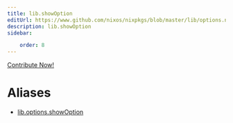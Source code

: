 ```yaml
---
title: lib.showOption
editUrl: https://www.github.com/nixos/nixpkgs/blob/master/lib/options.nix#L426C16
description: lib.showOption
sidebar:

    order: 8
---
```


<a href="https://www.github.com/nixos/nixpkgs/blob/master/lib/options.nix#L426C16">Contribute Now!</a>


# Aliases

- [lib.options.showOption](/reference/liboptions.showOption)


